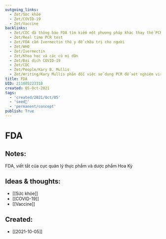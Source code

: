 ```yaml
---
outgoing_links:
  - Zet/Sức khỏe
  - Zet/COVID-19
  - Zet/Vaccine
backlinks:
  - Zet/CDC đã thông báo FDA tìm kiếm một phương pháp khác thay thế PCR từ 07-2021
  - Zet/Real time PCR test
  - Zet/FDA cấm Ivermectin thú y để chữa trị cho người
  - Zet/WHO
  - Zet/Ivermectin
  - Zet/Khoa học và các cú mị dân
  - Zet/Đại dịch COVID-19
  - Zet/CDC
  - Zet/People/Kary B. Mullis
  - Zet/Writing/Kary Mullis phản đối việc sử dụng PCR để xét nghiệm virus HIV
title: FDA
UID: 211005223318
created: 05-Oct-2021
tags:
  - 'created/2021/Oct/05'
  - 'seed🥜'
  - 'permanent/concept'
publish: True
---
```

# FDA

## Notes:
FDA, viết tắt của cục quản lý thực phẩm và dược phẩm Hoa Kỳ

## Ideas & thoughts:
- [[Sức khỏe]]
- [[COVID-19]]
- [[Vaccine]]
## Created:
- [[2021-10-05]]
